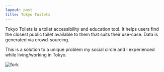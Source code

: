 ```yaml
---
layout: post
title: Tokyo Toilets
---
```


Tokyo Toilets is a toilet accessibility and education tool. It helps users find the closest public toilet available to them that suits their use-case. Data is generated via crowd-sourcing.  

This is a solution to a unique problem my social circle and I experienced while living/working in Tokyo. 

![fork](assets/tt.gif)

